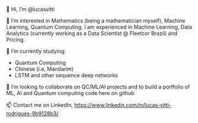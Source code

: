 👋 Hi, I’m @lucasvitti

👀 I’m interested in Mathematics (being a mathematician myself), Machine Learning, Quantum Computing.
I am experienced in Machine Learning, Data Analytics (currently working as a Data Scientist @ Fleetcor Brazil) and Pricing.

🌱 I’m currently studying:
- Quantum Computing
- Chinese (i.e, Mandarim)
- LSTM and other sequence deep networks

💞️ I’m looking to collaborate on QC/ML/AI projects and to build a portfolio of ML, AI and Quantum computing code here on github

📫 Contact me on LinkedIn, https://www.linkedin.com/in/lucas-vitti-rodrigues-9b9128b3/
